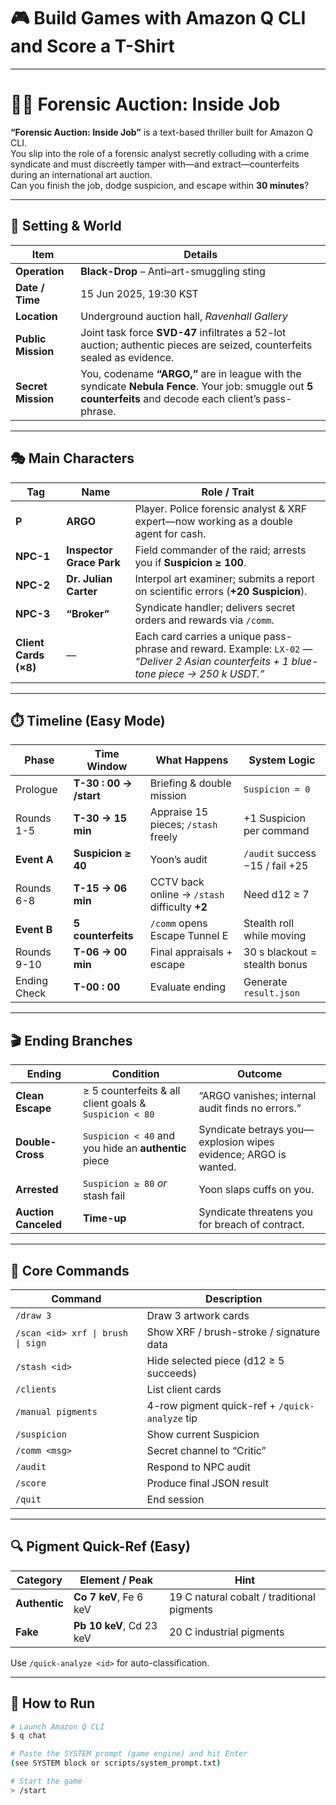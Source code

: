 # 🎮 Build Games with Amazon Q CLI and Score a T-Shirt
---

# 🕵️‍♀️ Forensic Auction: Inside Job

**“Forensic Auction: Inside Job”** is a text-based thriller built for Amazon Q CLI.  
You slip into the role of a forensic analyst secretly colluding with a crime syndicate and must discreetly tamper with—and extract—counterfeits during an international art auction.  
Can you finish the job, dodge suspicion, and escape within **30 minutes**?

---

## 🧭 Setting & World

| Item | Details |
|------|---------|
| **Operation** | **Black-Drop** – Anti–art-smuggling sting |
| **Date / Time** | 15 Jun 2025, 19:30 KST |
| **Location** | Underground auction hall, _Ravenhall Gallery_ |
| **Public Mission** | Joint task force **SVD-47** infiltrates a 52-lot auction; authentic pieces are seized, counterfeits sealed as evidence. |
| **Secret Mission** | You, codename **“ARGO,”** are in league with the syndicate **Nebula Fence**. Your job: smuggle out **5 counterfeits** and decode each client’s pass-phrase. |

---

## 🎭 Main Characters

| Tag                   | Name                     | Role / Trait                                                                                                                             |
| --------------------- | ------------------------ | ---------------------------------------------------------------------------------------------------------------------------------------- |
| **P**                 | **ARGO**                 | Player. Police forensic analyst & XRF expert—now working as a double agent for cash.                                                     |
| **NPC-1**             | **Inspector Grace Park** | Field commander of the raid; arrests you if **Suspicion ≥ 100**.                                                                         |
| **NPC-2**             | **Dr. Julian Carter**    | Interpol art examiner; submits a report on scientific errors (**+20 Suspicion**).                                                        |
| **NPC-3**             | **“Broker”**             | Syndicate handler; delivers secret orders and rewards via `/comm`.                                                                       |
| **Client Cards (×8)** | —                        | Each card carries a unique pass-phrase and reward. Example: `LX-02` — *“Deliver 2 Asian counterfeits + 1 blue-tone piece → 250 k USDT.”* |


---

## ⏱️ Timeline (Easy Mode)

| Phase | Time Window | What Happens | System Logic |
|-------|-------------|--------------|--------------|
| Prologue | **T-30 : 00 → /start** | Briefing & double mission | `Suspicion = 0` |
| Rounds 1-5 | **T-30 → 15 min** | Appraise 15 pieces; `/stash` freely | +1 Suspicion per command |
| **Event A** | **Suspicion ≥ 40** | Yoon’s audit | `/audit` success −15 / fail +25 |
| Rounds 6-8 | **T-15 → 06 min** | CCTV back online → `/stash` difficulty **+2** | Need d12 ≥ 7 |
| **Event B** | **5 counterfeits** | `/comm` opens Escape Tunnel E | Stealth roll while moving |
| Rounds 9-10 | **T-06 → 00 min** | Final appraisals + escape | 30 s blackout = stealth bonus |
| Ending Check | **T-00 : 00** | Evaluate ending | Generate `result.json` |

---

## 🎬 Ending Branches

| Ending | Condition | Outcome |
|--------|-----------|---------|
| **Clean Escape** | ≥ 5 counterfeits & all client goals & `Suspicion < 80` | “ARGO vanishes; internal audit finds no errors.” |
| **Double-Cross** | `Suspicion < 40` and you hide an **authentic** piece | Syndicate betrays you—explosion wipes evidence; ARGO is wanted. |
| **Arrested** | `Suspicion ≥ 80` _or_ stash fail | Yoon slaps cuffs on you. |
| **Auction Canceled** | **Time-up** | Syndicate threatens you for breach of contract. |

---

## 🔧 Core Commands

| Command | Description |
|---------|-------------|
| `/draw 3` | Draw 3 artwork cards |
| `/scan <id> xrf \| brush \| sign` | Show XRF / brush-stroke / signature data |
| `/stash <id>` | Hide selected piece (d12 ≥ 5 succeeds) |
| `/clients` | List client cards |
| `/manual pigments` | 4-row pigment quick-ref + `/quick-analyze` tip |
| `/suspicion` | Show current Suspicion |
| `/comm <msg>` | Secret channel to “Critic” |
| `/audit` | Respond to NPC audit |
| `/score` | Produce final JSON result |
| `/quit` | End session |

---

## 🔍 Pigment Quick-Ref (Easy)

| Category | Element / Peak | Hint |
|----------|----------------|------|
| **Authentic** | **Co 7 keV**, Fe 6 keV | 19 C natural cobalt / traditional pigments |
| **Fake** | **Pb 10 keV**, Cd 23 keV | 20 C industrial pigments |

Use `/quick-analyze <id>` for auto-classification.

---

## 🚀 How to Run

```bash
# Launch Amazon Q CLI
$ q chat

# Paste the SYSTEM prompt (game engine) and hit Enter
(see SYSTEM block or scripts/system_prompt.txt)

# Start the game
> /start
